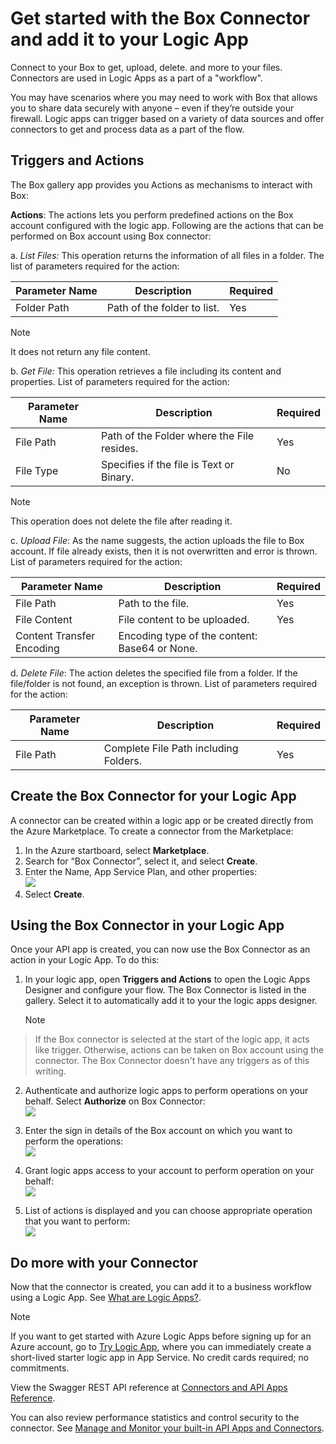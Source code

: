 <properties
   pageTitle="Using the Box Connector in Logic Apps | Microsoft Azure App Service"
   description="How to create and configure the Box Connector or API app and use it in a logic app in Azure App Service"
   services="app-service\logic"
   documentationCenter=".net,nodejs,java"
   authors="rajeshramabathiran"
   manager="dwrede"
   editor=""/>

<tags
   ms.service="app-service-logic"
   ms.devlang="multiple"
   ms.topic="article"
   ms.tgt_pltfrm="na"
   ms.workload="integration"
   ms.date="11/11/2015"
   ms.author="rajram"/>

# Get started with the Box Connector and add it to your Logic App
Connect to your Box to get, upload, delete. and more to your files. Connectors are used in Logic Apps as a part of a "workflow". 

You may have scenarios where you may need to work with Box that allows you to share data securely with anyone – even if they’re outside your firewall. Logic apps can trigger based on a variety of data sources and offer connectors to get and process data as a part of the flow.

## Triggers and Actions
The Box gallery app provides you Actions as mechanisms to interact with Box:

**Actions**: The actions lets you perform predefined actions on the Box account configured with the logic app. Following are the actions that can be performed on Box account using Box connector:

a. *List Files:* This operation returns the information of all files in a folder. The list of parameters required for the action:  

| Parameter Name | Description | Required |
| --- | --- | --- |
| Folder Path |Path of the folder to list. |Yes |

> [!NOTE]
> It does not return any file content.
> 
> 
b. *Get File:* This operation retrieves a file including its content and properties. List of parameters required for the action:

| Parameter Name | Description | Required |
| --- | --- | --- |
| File Path |Path of the Folder where the File resides. |Yes |
| File Type |Specifies if the file is Text or Binary. |No |

> [!NOTE]
> This operation does not delete the file after reading it.
> 
> 
c. *Upload File*: As the name suggests, the action uploads the file to Box account. If file already exists, then it is not overwritten and error is thrown. List of parameters required for the action:

| Parameter Name | Description | Required |
| --- | --- | --- |
| File Path |Path to the file. |Yes |
| File Content |File content to be uploaded. |Yes |
| Content Transfer Encoding |Encoding type of the content: Base64 or None. | |

d. *Delete File*: The action deletes the specified file from a folder. If the file/folder is not found, an exception is thrown. List of parameters required for the action:

| Parameter Name | Description | Required |
| --- | --- | --- |
| File Path |Complete File Path including Folders. |Yes |

## Create the Box Connector for your Logic App
A connector can be created within a logic app or be created directly from the Azure Marketplace. To create a connector from the Marketplace:  

1. In the Azure startboard, select **Marketplace**.
2. Search for “Box Connector”, select it, and select **Create**.
3. Enter the Name, App Service Plan, and other properties:  
 ![][1]
4. Select **Create**.

## Using the Box Connector in your Logic App
Once your API app is created, you can now use the Box Connector as an action in your Logic App. To do this:

1. In your logic app, open **Triggers and Actions** to open the Logic Apps Designer and configure your flow. The Box Connector is listed in the gallery. Select it to automatically add it to your the logic apps designer.

   > [!NOTE]
> If the Box connector is selected at the start of the logic app, it acts like trigger. Otherwise, actions can be taken on Box account using the connector. The Box Connector doesn't have any triggers as of this writing.
> 
2. Authenticate and authorize logic apps to perform operations on your behalf. Select **Authorize** on Box Connector:  
 ![][2]

3. Enter the sign in details of the Box account on which you want to perform the operations:  
 ![][3]

4. Grant logic apps access to your account to perform operation on your behalf:  
 ![][4]

5. List of actions is displayed and you can choose appropriate operation that you want to perform:  
 ![][5]


## Do more with your Connector
Now that the connector is created, you can add it to a business workflow using a Logic App. See [What are Logic Apps?](app-service-logic-what-are-logic-apps.md).

> [!NOTE]
> If you want to get started with Azure Logic Apps before signing up for an Azure account, go to [Try Logic App](https://tryappservice.azure.com/?appservice=logic), where you can immediately create a short-lived starter logic app in App Service. No credit cards required; no commitments.
> 
> 
View the Swagger REST API reference at [Connectors and API Apps Reference](http://go.microsoft.com/fwlink/p/?LinkId=529766).

You can also review performance statistics and control security to the connector. See [Manage and Monitor your built-in API Apps and Connectors](app-service-logic-monitor-your-connectors.md).

<!--Image references-->

[1]: ./media/app-service-logic-connector-box/image_0.jpg
[2]: ./media/app-service-logic-connector-box/image_1.jpg
[3]: ./media/app-service-logic-connector-box/image_2.jpg
[4]: ./media/app-service-logic-connector-box/image_3.jpg
[5]: ./media/app-service-logic-connector-box/image_4.jpg
